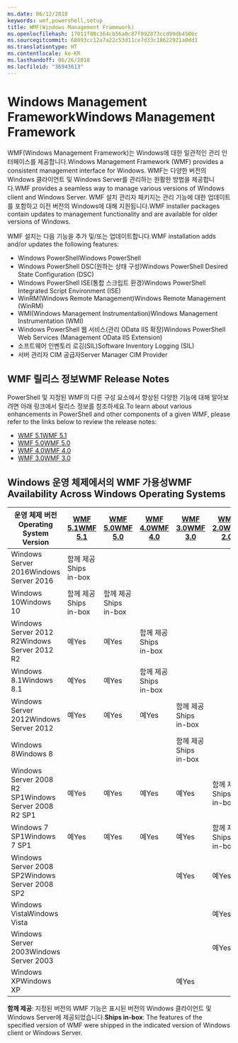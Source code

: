 ```yaml
---
ms.date: 06/12/2018
keywords: wmf,powershell,setup
title: WMF(Windows Management Framework)
ms.openlocfilehash: 17011f88c364cb56a0c87f092873ccd99db450bc
ms.sourcegitcommit: 68093cc12a7a22c53d11ce7d33c18622921a0dd1
ms.translationtype: HT
ms.contentlocale: ko-KR
ms.lasthandoff: 06/26/2018
ms.locfileid: "36943613"
---
```

# <a name="windows-management-framework"></a><span data-ttu-id="23ccc-103">Windows Management Framework</span><span class="sxs-lookup"><span data-stu-id="23ccc-103">Windows Management Framework</span></span>

<span data-ttu-id="23ccc-104">WMF(Windows Management Framework)는 Windows에 대한 일관적인 관리 인터페이스를 제공합니다.</span><span class="sxs-lookup"><span data-stu-id="23ccc-104">Windows Management Framework (WMF) provides a consistent management interface for Windows.</span></span> <span data-ttu-id="23ccc-105">WMF는 다양한 버전의 Windows 클라이언트 및 Windows Server를 관리하는 원활한 방법을 제공합니다.</span><span class="sxs-lookup"><span data-stu-id="23ccc-105">WMF provides a seamless way to manage various versions of Windows client and Windows Server.</span></span> <span data-ttu-id="23ccc-106">WMF 설치 관리자 패키지는 관리 기능에 대한 업데이트를 포함하고 이전 버전의 Windows에 대해 지원됩니다.</span><span class="sxs-lookup"><span data-stu-id="23ccc-106">WMF installer packages contain updates to management functionality and are available for older versions of Windows.</span></span>

<span data-ttu-id="23ccc-107">WMF 설치는 다음 기능을 추가 및/또는 업데이트합니다.</span><span class="sxs-lookup"><span data-stu-id="23ccc-107">WMF installation adds and/or updates the following features:</span></span>

- <span data-ttu-id="23ccc-108">Windows PowerShell</span><span class="sxs-lookup"><span data-stu-id="23ccc-108">Windows PowerShell</span></span>
- <span data-ttu-id="23ccc-109">Windows PowerShell DSC(원하는 상태 구성)</span><span class="sxs-lookup"><span data-stu-id="23ccc-109">Windows PowerShell Desired State Configuration (DSC)</span></span>
- <span data-ttu-id="23ccc-110">Windows PowerShell ISE(통합 스크립트 환경)</span><span class="sxs-lookup"><span data-stu-id="23ccc-110">Windows PowerShell Integrated Script Environment (ISE)</span></span>
- <span data-ttu-id="23ccc-111">WinRM(Windows Remote Management)</span><span class="sxs-lookup"><span data-stu-id="23ccc-111">Windows Remote Management (WinRM)</span></span>
- <span data-ttu-id="23ccc-112">WMI(Windows Management Instrumentation)</span><span class="sxs-lookup"><span data-stu-id="23ccc-112">Windows Management Instrumentation (WMI)</span></span>
- <span data-ttu-id="23ccc-113">Windows PowerShell 웹 서비스(관리 OData IIS 확장)</span><span class="sxs-lookup"><span data-stu-id="23ccc-113">Windows PowerShell Web Services (Management OData IIS Extension)</span></span>
- <span data-ttu-id="23ccc-114">소프트웨어 인벤토리 로깅(SIL)</span><span class="sxs-lookup"><span data-stu-id="23ccc-114">Software Inventory Logging (SIL)</span></span>
- <span data-ttu-id="23ccc-115">서버 관리자 CIM 공급자</span><span class="sxs-lookup"><span data-stu-id="23ccc-115">Server Manager CIM Provider</span></span>

## <a name="wmf-release-notes"></a><span data-ttu-id="23ccc-116">WMF 릴리스 정보</span><span class="sxs-lookup"><span data-stu-id="23ccc-116">WMF Release Notes</span></span>

<span data-ttu-id="23ccc-117">PowerShell 및 지정된 WMF의 다른 구성 요소에서 향상된 다양한 기능에 대해 알아보려면 아래 링크에서 릴리스 정보를 참조하세요.</span><span class="sxs-lookup"><span data-stu-id="23ccc-117">To learn about various enhancements in PowerShell and other components of a given WMF, please refer to the links below to review the release notes:</span></span>

- [<span data-ttu-id="23ccc-118">WMF 5.1</span><span class="sxs-lookup"><span data-stu-id="23ccc-118">WMF 5.1</span></span>](5.1/release-notes.md)
- [<span data-ttu-id="23ccc-119">WMF 5.0</span><span class="sxs-lookup"><span data-stu-id="23ccc-119">WMF 5.0</span></span>](5.0/releasenotes.md)
- [<span data-ttu-id="23ccc-120">WMF 4.0</span><span class="sxs-lookup"><span data-stu-id="23ccc-120">WMF 4.0</span></span>](https://download.microsoft.com/download/3/D/6/3D61D262-8549-4769-A660-230B67E15B25/Windows%20Management%20Framework%204%200%20Release%20Notes.docx)
- [<span data-ttu-id="23ccc-121">WMF 3.0</span><span class="sxs-lookup"><span data-stu-id="23ccc-121">WMF 3.0</span></span>](https://download.microsoft.com/download/E/7/6/E76850B8-DA6E-4FF5-8CCE-A24FC513FD16/WMF%203%20Release%20Notes.docx)

## <a name="wmf-availability-across-windows-operating-systems"></a><span data-ttu-id="23ccc-122">Windows 운영 체제에서의 WMF 가용성</span><span class="sxs-lookup"><span data-stu-id="23ccc-122">WMF Availability Across Windows Operating Systems</span></span>

|<span data-ttu-id="23ccc-123">운영 체제 버전</span><span class="sxs-lookup"><span data-stu-id="23ccc-123">Operating System Version</span></span>  |<span data-ttu-id="23ccc-124">[WMF 5.1][]</span><span class="sxs-lookup"><span data-stu-id="23ccc-124">[WMF 5.1][]</span></span> |<span data-ttu-id="23ccc-125">[WMF 5.0][]</span><span class="sxs-lookup"><span data-stu-id="23ccc-125">[WMF 5.0][]</span></span> |<span data-ttu-id="23ccc-126">[WMF 4.0][]</span><span class="sxs-lookup"><span data-stu-id="23ccc-126">[WMF 4.0][]</span></span> |<span data-ttu-id="23ccc-127">[WMF 3.0][]</span><span class="sxs-lookup"><span data-stu-id="23ccc-127">[WMF 3.0][]</span></span>  |<span data-ttu-id="23ccc-128">[WMF 2.0][]</span><span class="sxs-lookup"><span data-stu-id="23ccc-128">[WMF 2.0][]</span></span> |
|--------------------------|------------|------------|------------|-------------|------------|
|<span data-ttu-id="23ccc-129">Windows Server 2016</span><span class="sxs-lookup"><span data-stu-id="23ccc-129">Windows Server 2016</span></span>       |<span data-ttu-id="23ccc-130">함께 제공</span><span class="sxs-lookup"><span data-stu-id="23ccc-130">Ships in-box</span></span>|            |            |             |            |
|<span data-ttu-id="23ccc-131">Windows 10</span><span class="sxs-lookup"><span data-stu-id="23ccc-131">Windows 10</span></span>                |<span data-ttu-id="23ccc-132">함께 제공</span><span class="sxs-lookup"><span data-stu-id="23ccc-132">Ships in-box</span></span>|<span data-ttu-id="23ccc-133">함께 제공</span><span class="sxs-lookup"><span data-stu-id="23ccc-133">Ships in-box</span></span>|            |             |            |
|<span data-ttu-id="23ccc-134">Windows Server 2012 R2</span><span class="sxs-lookup"><span data-stu-id="23ccc-134">Windows Server 2012 R2</span></span>    |<span data-ttu-id="23ccc-135">예</span><span class="sxs-lookup"><span data-stu-id="23ccc-135">Yes</span></span>         |<span data-ttu-id="23ccc-136">예</span><span class="sxs-lookup"><span data-stu-id="23ccc-136">Yes</span></span>         |<span data-ttu-id="23ccc-137">함께 제공</span><span class="sxs-lookup"><span data-stu-id="23ccc-137">Ships in-box</span></span>|             |            |
|<span data-ttu-id="23ccc-138">Windows 8.1</span><span class="sxs-lookup"><span data-stu-id="23ccc-138">Windows 8.1</span></span>               |<span data-ttu-id="23ccc-139">예</span><span class="sxs-lookup"><span data-stu-id="23ccc-139">Yes</span></span>         |<span data-ttu-id="23ccc-140">예</span><span class="sxs-lookup"><span data-stu-id="23ccc-140">Yes</span></span>         |<span data-ttu-id="23ccc-141">함께 제공</span><span class="sxs-lookup"><span data-stu-id="23ccc-141">Ships in-box</span></span>|             |            |
|<span data-ttu-id="23ccc-142">Windows Server 2012</span><span class="sxs-lookup"><span data-stu-id="23ccc-142">Windows Server 2012</span></span>       |<span data-ttu-id="23ccc-143">예</span><span class="sxs-lookup"><span data-stu-id="23ccc-143">Yes</span></span>         |<span data-ttu-id="23ccc-144">예</span><span class="sxs-lookup"><span data-stu-id="23ccc-144">Yes</span></span>         |<span data-ttu-id="23ccc-145">예</span><span class="sxs-lookup"><span data-stu-id="23ccc-145">Yes</span></span>         |<span data-ttu-id="23ccc-146">함께 제공</span><span class="sxs-lookup"><span data-stu-id="23ccc-146">Ships in-box</span></span> |            |
|<span data-ttu-id="23ccc-147">Windows 8</span><span class="sxs-lookup"><span data-stu-id="23ccc-147">Windows 8</span></span>                 |            |            |            |<span data-ttu-id="23ccc-148">함께 제공</span><span class="sxs-lookup"><span data-stu-id="23ccc-148">Ships in-box</span></span> |            |
|<span data-ttu-id="23ccc-149">Windows Server 2008 R2 SP1</span><span class="sxs-lookup"><span data-stu-id="23ccc-149">Windows Server 2008 R2 SP1</span></span>|<span data-ttu-id="23ccc-150">예</span><span class="sxs-lookup"><span data-stu-id="23ccc-150">Yes</span></span>         |<span data-ttu-id="23ccc-151">예</span><span class="sxs-lookup"><span data-stu-id="23ccc-151">Yes</span></span>         |<span data-ttu-id="23ccc-152">예</span><span class="sxs-lookup"><span data-stu-id="23ccc-152">Yes</span></span>         |<span data-ttu-id="23ccc-153">예</span><span class="sxs-lookup"><span data-stu-id="23ccc-153">Yes</span></span>          |<span data-ttu-id="23ccc-154">함께 제공</span><span class="sxs-lookup"><span data-stu-id="23ccc-154">Ships in-box</span></span>|
|<span data-ttu-id="23ccc-155">Windows 7 SP1</span><span class="sxs-lookup"><span data-stu-id="23ccc-155">Windows 7 SP1</span></span>             |<span data-ttu-id="23ccc-156">예</span><span class="sxs-lookup"><span data-stu-id="23ccc-156">Yes</span></span>         |<span data-ttu-id="23ccc-157">예</span><span class="sxs-lookup"><span data-stu-id="23ccc-157">Yes</span></span>         |<span data-ttu-id="23ccc-158">예</span><span class="sxs-lookup"><span data-stu-id="23ccc-158">Yes</span></span>         |<span data-ttu-id="23ccc-159">예</span><span class="sxs-lookup"><span data-stu-id="23ccc-159">Yes</span></span>          |<span data-ttu-id="23ccc-160">함께 제공</span><span class="sxs-lookup"><span data-stu-id="23ccc-160">Ships in-box</span></span>|
|<span data-ttu-id="23ccc-161">Windows Server 2008 SP2</span><span class="sxs-lookup"><span data-stu-id="23ccc-161">Windows Server 2008 SP2</span></span>   |            |            |            |<span data-ttu-id="23ccc-162">예</span><span class="sxs-lookup"><span data-stu-id="23ccc-162">Yes</span></span>          |<span data-ttu-id="23ccc-163">예</span><span class="sxs-lookup"><span data-stu-id="23ccc-163">Yes</span></span>         |
|<span data-ttu-id="23ccc-164">Windows Vista</span><span class="sxs-lookup"><span data-stu-id="23ccc-164">Windows Vista</span></span>             |            |            |            |             |<span data-ttu-id="23ccc-165">예</span><span class="sxs-lookup"><span data-stu-id="23ccc-165">Yes</span></span>         |
|<span data-ttu-id="23ccc-166">Windows Server 2003</span><span class="sxs-lookup"><span data-stu-id="23ccc-166">Windows Server 2003</span></span>       |            |            |            |             |<span data-ttu-id="23ccc-167">예</span><span class="sxs-lookup"><span data-stu-id="23ccc-167">Yes</span></span>         |
|<span data-ttu-id="23ccc-168">Windows XP</span><span class="sxs-lookup"><span data-stu-id="23ccc-168">Windows XP</span></span>                |            |            |            |<span data-ttu-id="23ccc-169">예</span><span class="sxs-lookup"><span data-stu-id="23ccc-169">Yes</span></span>          |            |

<span data-ttu-id="23ccc-170">**함께 제공**: 지정된 버전의 WMF 기능은 표시된 버전의 Windows 클라이언트 및 Windows Server에 제공되었습니다.</span><span class="sxs-lookup"><span data-stu-id="23ccc-170">**Ships in-box**: The features of the specified version of WMF were shipped in the indicated version of Windows client or Windows Server.</span></span>

[WMF 5.1]: https://aka.ms/wmf51download
[WMF 5.0]: https://aka.ms/wmf5download
[WMF 4.0]: https://aka.ms/wmf4download
[WMF 3.0]: https://aka.ms/wmf3download
[WMF 2.0]: https://aka.ms/wmf2download
